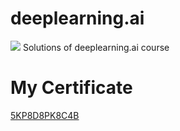 # deeplearning.ai
![](https://3qeqpr26caki16dnhd19sv6by6v-wpengine.netdna-ssl.com/wp-content/uploads/2019/01/Convolutional-Neural-Networks-Computer-Vision-1024x574.png)
Solutions of deeplearning.ai course
# My Certificate
[5KP8D8PK8C4B](https://www.coursera.org/account/accomplishments/certificate/5KP8D8PK8C4B)
